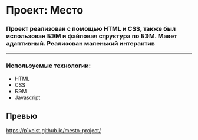 # Проект: Место

### Проект реализован с помощью HTML и CSS, также был использован БЭМ и файловая структура по БЭМ. Макет адаптивный. Реализован маленький интерактив
---
### Используемые технологии:
* HTML
* CSS
* БЭМ
* Javascript

## Превью
https://p1xelst.github.io/mesto-project/
